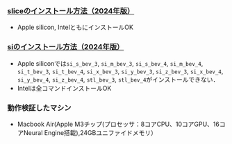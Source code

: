 ### [sliceのインストール方法（2024年版）](https://github.com/xrm-bl/slice/blob/main/slice-install-mac.md)
- Apple silicon, IntelともにインストールOK

### [siのインストール方法（2024年版）](https://github.com/xrm-bl/slice/blob/main/si-install-mac.md)
- Apple siliconでは`si_s_bev_3`, `si_m_bev_3`, `si_s_bev_4`, `si_m_bev_4`, `si_t_bev_3`, `si_t_bev_4`, `si_x_bev_3`, `si_y_bev_3`, `si_z_bev_3`, `si_x_bev_4`, `si_y_bev_4`, `si_z_bev_4`, `stl_bev_3`, `stl_bev_4`がインストールできない．
- Intelは全コマンドインストールOK

### 動作検証したマシン
- Macbook Air(Apple M3チップ(プロセッサ：8コアCPU、10コアGPU、16コアNeural Engine搭載),24GBユニファイドメモリ）
